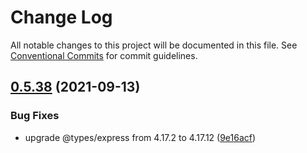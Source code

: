 # Change Log

All notable changes to this project will be documented in this file.
See [Conventional Commits](https://conventionalcommits.org) for commit guidelines.

## [0.5.38](https://github.com/ringcentral/testring/compare/v0.5.37...v0.5.38) (2021-09-13)


### Bug Fixes

* upgrade @types/express from 4.17.2 to 4.17.12 ([9e16acf](https://github.com/ringcentral/testring/commit/9e16acf938f34558ac195a06374c0ef06e2a8e7e))

